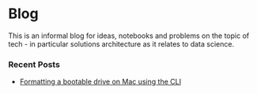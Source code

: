 # Blog

This is an informal blog for ideas, notebooks and problems on the topic of tech - in particular solutions architecture as it relates to data science.

### Recent Posts

* [Formatting a bootable drive on Mac using the CLI](/blog_posts/bootable_usb_on_mac)
